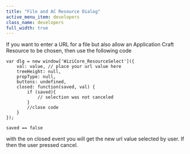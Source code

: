 ```yaml
---
title: "File and AC Resource Dialog"
active_menu_item: developers
class_name: developers
full_width: true
---
```



If you want to enter a URL for a file but also allow an Application Craft Resource to be chosen, then use the following code

    var dlg = new window['WiziCore_ResourceSelect']({
        val: value, // place your url value here
        treeHeight: null,
        propType: null,
        buttons: undefined,
        closed: function(saved, val) {
            if (saved){
                // selection was not canceled
            }
            //close code
        }
    });
     
    saved == false
   

with the on closed event you will get the new url value selected by user. If then the user pressed cancel.

